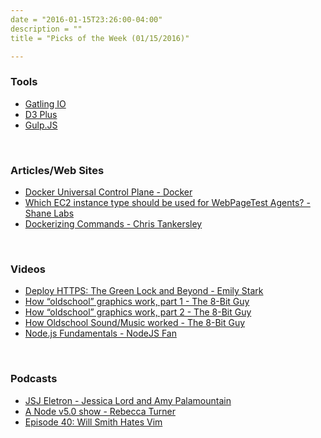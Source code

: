 ```yaml
---
date = "2016-01-15T23:26:00-04:00"
description = ""
title = "Picks of the Week (01/15/2016)"

---
```


<h3 id="tools:8e1a638ccf1a78f2f7fe2d9ac3bebce0">Tools</h3>

<ul>
<li><a href="http://gatling.io/">Gatling IO</a></li>
<li><a href="http://d3plus.org/">D3 Plus</a></li>
<li><a href="http://gulpjs.com/">Gulp.JS</a></li>
</ul>

<p><br /></p>

<h3 id="articles-web-sites:8e1a638ccf1a78f2f7fe2d9ac3bebce0">Articles/Web Sites</h3>

<ul>
<li><a href="https://www.docker.com/universal-control-plane">Docker Universal Control Plane - Docker</a></li>
<li><a href="http://hostbenchmarker.com/blog/ec2-instance-type-used-webpagetest-agents/">Which EC2 instance type should be used for WebPageTest Agents? - Shane Labs</a></li>
<li><a href="http://ctankersley.com/2015/12/23/dockerize-commands/">Dockerizing Commands - Chris Tankersley</a></li>
</ul>

<p><br /></p>

<h3 id="videos:8e1a638ccf1a78f2f7fe2d9ac3bebce0">Videos</h3>

<ul>
<li><a href="https://www.youtube.com/watch?v=9WuP4KcDBpI">Deploy HTTPS: The Green Lock and Beyond - Emily Stark</a></li>
<li><a href="https://www.youtube.com/watch?v=Tfh0ytz8S0k">How &ldquo;oldschool&rdquo; graphics work, part 1 - The 8-Bit Guy</a></li>
<li><a href="https://www.youtube.com/watch?v=_rsycfDliZU">How &ldquo;oldschool&rdquo; graphics work, part 2 - The 8-Bit Guy</a></li>
<li><a href="https://www.youtube.com/watch?v=q_3d1x2VPxk">How Oldschool Sound/Music worked - The 8-Bit Guy</a></li>
<li><a href="https://www.youtube.com/watch?v=FVdH9YcB3Dg">Node.js Fundamentals - NodeJS Fan</a></li>
</ul>

<p><br /></p>

<h3 id="podcasts:8e1a638ccf1a78f2f7fe2d9ac3bebce0">Podcasts</h3>

<ul>
<li><a href="https://devchat.tv/js-jabber/193-jsj-electron-with-jessica-lord-and-amy-palamountain">JSJ Eletron - Jessica Lord and Amy Palamountain</a></li>
<li><a href="http://feedproxy.google.com/~r/NodeUp/~3/WSf3-u5CWqQ/NodeUp96.mp3">A Node v5.0 show - Rebecca Turner</a></li>
<li><a href="http://www.laravelpodcast.com/episodes/24121-episode-40-will-smith-hates-vim">Episode 40: Will Smith Hates Vim</a></li>
</ul>
